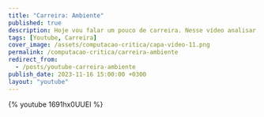 ```yaml
---
title: "Carreira: Ambiente"
published: true
description: Hoje vou falar um pouco de carreira. Nesse vídeo analisar como se cresce na carreira. Quais são os fatores escondidos que os coaches mentem dizendo que não existem? Como o ambiente influência na nossa carreira?
tags: [Youtube, Carreira]
cover_image: /assets/computacao-critica/capa-video-11.png
permalink: /computacao-critica/carreira-ambiente
redirect_from:
  - /posts/youtube-carreira-ambiente
publish_date: 2023-11-16 15:00:00 +0300
layout: "youtube"
---
```



{% youtube 1691hx0UUEI %}